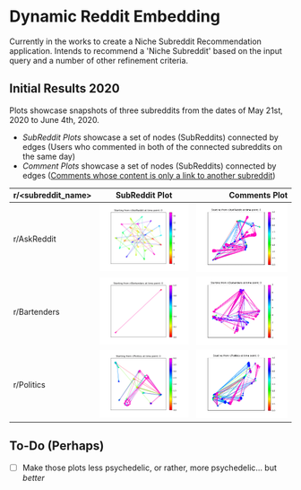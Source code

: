 # Dynamic Reddit Embedding

Currently in the works to create a Niche Subreddit Recommendation application. 
Intends to recommend a 'Niche Subreddit' based on the input query and a number of other refinement criteria. 

## Initial Results 2020
Plots showcase snapshots of three subreddits from the dates of May 21st, 2020 to June 4th, 2020. 
* *SubReddit Plots* showcase a set of nodes (SubReddits) connected by edges (Users who commented in both of the connected subreddits on the same day)
* *Comment Plots* showcase a set of nodes (SubReddits) connected by edges ([Comments whose content is only a link to another subreddit](https://www.reddit.com/r/ProgrammerHumor/comments/dk6b9t/have_you_tried_plugging_it_in/f4cv6ef?utm_source=share&utm_medium=web2x&context=3))

| r/<subreddit_name> | SubReddit Plot | Comments Plot |
| :---         |     :---:      |          ---: |
| r/AskReddit | ![r/AskReddit Plot over 2 weeks](img/AskReddit_plot_animated.gif?raw=true "AskReddit Plot") | ![r/AskReddit Plot Comments over 2 weeks](img/AskReddit_plot_animated_comment.gif?raw=true "AskReddit Comment Plot") |
| r/Bartenders | ![r/Bartenders Plot over 2 weeks](img/Bartenders_plot_animated.gif?raw=true "Bartenders Plot") | ![r/Bartenders Plot Comments over 2 weeks](img/Bartenders_plot_animated_comment.gif?raw=true "Bartenders Comment Plot") |
| r/Politics | ![r/Politics Plot over 2 weeks](img/Politics_plot_animated.gif?raw=true "Politics Plot") | ![r/Politics Plot Comments over 2 weeks](img/Politics_plot_animated_comment.gif?raw=true "Politics Comment Plot") |

## To-Do (Perhaps)
- [ ] Make those plots less psychedelic, or rather, more psychedelic... but *better*
